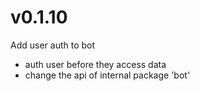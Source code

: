 # v0.1.10

Add user auth to bot 
* auth user before they access data
* change the api of internal package 'bot'
